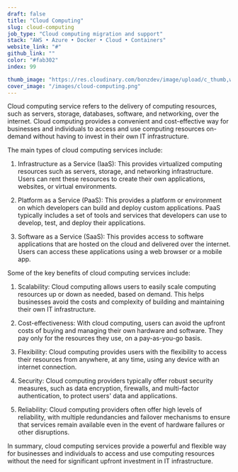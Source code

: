 ```yaml
---
draft: false
title: "Cloud Computing"
slug: cloud-computing
job_type: "Cloud computing migration and support"
stack: "AWS • Azure • Docker • Cloud • Containers"
website_link: "#"
github_link: ""
color: "#fab302"
index: 99

thumb_image: "https://res.cloudinary.com/bonzdev/image/upload/c_thumb,w_300/v1622358106/mockup_crop/dodingmobile_crop_cuclft.png"
cover_image: "/images/cloud-computing.png"
---
```


<p>Cloud computing service refers to the delivery of computing resources, such as servers, storage, databases, software, and networking, over the internet. Cloud computing provides a convenient and cost-effective way for businesses and individuals to access and use computing resources on-demand without having to invest in their own IT infrastructure.</p><p>The main types of cloud computing services include:</p><ol><li><p>Infrastructure as a Service (IaaS): This provides virtualized computing resources such as servers, storage, and networking infrastructure. Users can rent these resources to create their own applications, websites, or virtual environments.</p></li><li><p>Platform as a Service (PaaS): This provides a platform or environment on which developers can build and deploy custom applications. PaaS typically includes a set of tools and services that developers can use to develop, test, and deploy their applications.</p></li><li><p>Software as a Service (SaaS): This provides access to software applications that are hosted on the cloud and delivered over the internet. Users can access these applications using a web browser or a mobile app.</p></li></ol><p>Some of the key benefits of cloud computing services include:</p><ol><li><p>Scalability: Cloud computing allows users to easily scale computing resources up or down as needed, based on demand. This helps businesses avoid the costs and complexity of building and maintaining their own IT infrastructure.</p></li><li><p>Cost-effectiveness: With cloud computing, users can avoid the upfront costs of buying and managing their own hardware and software. They pay only for the resources they use, on a pay-as-you-go basis.</p></li><li><p>Flexibility: Cloud computing provides users with the flexibility to access their resources from anywhere, at any time, using any device with an internet connection.</p></li><li><p>Security: Cloud computing providers typically offer robust security measures, such as data encryption, firewalls, and multi-factor authentication, to protect users' data and applications.</p></li><li><p>Reliability: Cloud computing providers often offer high levels of reliability, with multiple redundancies and failover mechanisms to ensure that services remain available even in the event of hardware failures or other disruptions.</p></li></ol><p>In summary, cloud computing services provide a powerful and flexible way for businesses and individuals to access and use computing resources without the need for significant upfront investment in IT infrastructure.</p>
